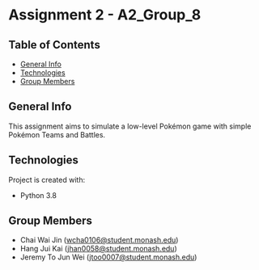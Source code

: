 # Assignment 2 - A2_Group_8

## Table of Contents
* [General Info](#general-info)
* [Technologies](#technologies)
* [Group Members](#group-members)

## General Info
This assignment aims to simulate a low-level Pokémon game with simple Pokémon Teams and Battles.

## Technologies
Project is created with:
* Python 3.8

## Group Members
- Chai Wai Jin (wcha0106@student.monash.edu)
- Hang Jui Kai (jhan0058@student.monash.edu)
- Jeremy To Jun Wei (jtoo0007@student.monash.edu)

